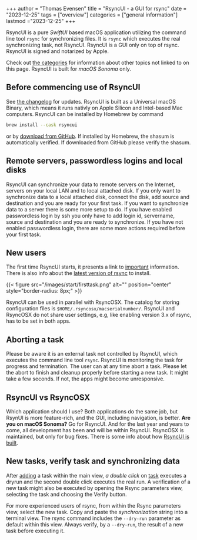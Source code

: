 +++
author = "Thomas Evensen"
title = "RsyncUI - a GUI for rsync"
date = "2023-12-25"
tags = ["overview"]
categories = ["general information"]
lastmod ="2023-12-25"
+++

RsyncUI is a pure *SwiftUI* based macOS application utilizing the command line tool `rsync` for synchronizing files. It is `rsync` which executes the real synchronizing task, not RsyncUI. RsyncUI is a GUI only on top of rsync. RsyncUI is signed and notarized by Apple.  

Check out  [the categories](/categories)  for information about other topics not linked to on this page. RsyncUI is built for *macOS Sonoma* only.

## Before commencing use of RsyncUI

See [the changelog](/post/changelog/) for updates. RsyncUI is built as a Universal macOS Binary, which means it runs nativly on Apple Silicon and Intel-based Mac computers.  RsyncUI can be installed by Homebrew by command

```bash
brew install --cask rsyncui
```
or by  [download from GitHub](https://github.com/rsyncOSX/RsyncUI/releases). If installed by Homebrew, the shasum is automatically verified. If downloaded from GitHub please verify the shasum.

## Remote servers, passwordless logins and local disks

RsyncUI can synchronize your data to remote servers on the Internet, servers on your local LAN and to local attached disk. If you only want to synchronize data to a local attached disk, connect the disk, add source and destination and you are ready for your first task. If you want to synchronize data to a server there is some more setup to do. If you have enabled passwordless login by ssh you only have to add login id, servername, source and destination and you are ready to synchronize. If you have not enabled passwordless login, there are some more actions required before your first task.

## New users

The first time RsyncUI starts, it presents a link to [important](/post/important/) information. There is also info about the [latest version of rsync](/post/rsync/) to install.

{{< figure src="/images/start/firsttask.png" alt="" position="center" style="border-radius: 8px;" >}}

RsyncUI can be used in parallel with RsyncOSX. The catalog for storing configuration files is `$HOME/.rsyncosx/macserialnumber/`. RsyncUI and RsyncOSX do not share user settings, e.g, like enabling version 3.x of rsync, has to be set in both apps.

## Aborting a task

Please be aware it is an external task not controlled by RsyncUI, which executes the command line tool `rsync`. RsyncUI is monitoring the task for progress and termination. The user can at any time abort a task. Please let the abort to finish and cleanup properly before starting a new task. It might take a few seconds. If not, the apps might become unresponsive.

## RsyncUI vs RsyncOSX

Which application should I use? Both applications do the same job, but RsynUI is more feature-rich, and the GUI, including navigation, is better. **Are you on macOS Sonoma?** Go for RsyncUI. And for the last year and years to come, all development has been and will be within RsyncUI. RsyncOSX is maintained, but only for bug fixes. There is some info about how [RsyncUI is built](/post/built/).

## New tasks, verify task and synchronizing data

After  [adding](/post/addconfigurations/) a task within the main view,  *a double click* on [task](/post/tasks/) executes a dryrun and the second double click executes the real run. A verification of a new task might also be executed by opening the Rsync parameters view, selecting the task and choosing the Verify button.

For more experienced users of rsync, from within the Rsync parameters view, select the new task. Copy and paste the *synchronization* string into a terminal view. The rsync command includes the `--dry-run` parameter as default within this view. Always verify, by a `--dry-run`, the result of a new task before executing it.

